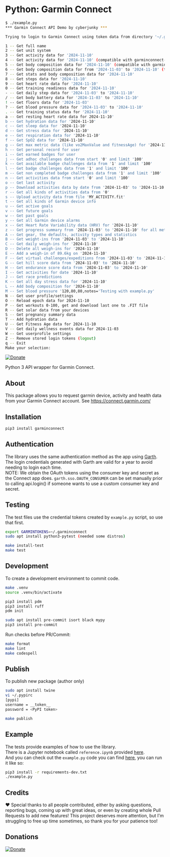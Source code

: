 # Python: Garmin Connect

```bash
$ ./example.py
*** Garmin Connect API Demo by cyberjunky ***

Trying to login to Garmin Connect using token data from directory '~/.garminconnect'...

1 -- Get full name
2 -- Get unit system
3 -- Get activity data for '2024-11-10'
4 -- Get activity data for '2024-11-10' (compatible with garminconnect-ha)
5 -- Get body composition data for '2024-11-10' (compatible with garminconnect-ha)
6 -- Get body composition data for from '2024-11-03' to '2024-11-10' (to be compatible with garminconnect-ha)
7 -- Get stats and body composition data for '2024-11-10'
8 -- Get steps data for '2024-11-10'
9 -- Get heart rate data for '2024-11-10'
0 -- Get training readiness data for '2024-11-10'
- -- Get daily step data for '2024-11-03' to '2024-11-10'
/ -- Get body battery data for '2024-11-03' to '2024-11-10'
! -- Get floors data for '2024-11-03'
? -- Get blood pressure data for '2024-11-03' to '2024-11-10'
. -- Get training status data for '2024-11-10'
a -- Get resting heart rate data for 2024-11-10'
b -- Get hydration data for '2024-11-10'
c -- Get sleep data for '2024-11-10'
d -- Get stress data for '2024-11-10'
e -- Get respiration data for '2024-11-10'
f -- Get SpO2 data for '2024-11-10'
g -- Get max metric data (like vo2MaxValue and fitnessAge) for '2024-11-10'
h -- Get personal record for user
i -- Get earned badges for user
j -- Get adhoc challenges data from start '0' and limit '100'
k -- Get available badge challenges data from '1' and limit '100'
l -- Get badge challenges data from '1' and limit '100'
m -- Get non completed badge challenges data from '1' and limit '100'
n -- Get activities data from start '0' and limit '100'
o -- Get last activity
p -- Download activities data by date from '2024-11-03' to '2024-11-10'
r -- Get all kinds of activities data from '0'
s -- Upload activity data from file 'MY_ACTIVITY.fit'
t -- Get all kinds of Garmin device info
u -- Get active goals
v -- Get future goals
w -- Get past goals
y -- Get all Garmin device alarms
x -- Get Heart Rate Variability data (HRV) for '2024-11-10'
z -- Get progress summary from '2024-11-03' to '2024-11-10' for all metrics
A -- Get gear, the defaults, activity types and statistics
B -- Get weight-ins from '2024-11-03' to '2024-11-10'
C -- Get daily weigh-ins for '2024-11-10'
D -- Delete all weigh-ins for '2024-11-10'
E -- Add a weigh-in of 89.6kg on '2024-11-10'
F -- Get virtual challenges/expeditions from '2024-11-03' to '2024-11-10'
G -- Get hill score data from '2024-11-03' to '2024-11-10'
H -- Get endurance score data from '2024-11-03' to '2024-11-10'
I -- Get activities for date '2024-11-10'
J -- Get race predictions
K -- Get all day stress data for '2024-11-10'
L -- Add body composition for '2024-11-10'
M -- Set blood pressure '120,80,80,notes='Testing with example.py'
N -- Get user profile/settings
O -- Reload epoch data for 2024-11-10
P -- Get workouts 0-100, get and download last one to .FIT file
R -- Get solar data from your devices
S -- Get pregnancy summary data
T -- Add hydration data
U -- Get Fitness Age data for 2024-11-10
V -- Get daily wellness events data for 2024-11-03
W -- Get userprofile settings
Z -- Remove stored login tokens (logout)
q -- Exit
Make your selection: 
```

[![Donate](https://img.shields.io/badge/Donate-PayPal-green.svg)](https://www.paypal.me/cyberjunkynl/)

Python 3 API wrapper for Garmin Connect.

## About

This package allows you to request garmin device, activity and health data from your Garmin Connect account.
See <https://connect.garmin.com/>

## Installation

```bash
pip3 install garminconnect
```

## Authentication

The library uses the same authentication method as the app using [Garth](https://github.com/matin/garth).
The login credentials generated with Garth are valid for a year to avoid needing to login each time.  
NOTE: We obtain the OAuth tokens using the consumer key and secret as the Connect app does.
`garth.sso.OAUTH_CONSUMER` can be set manually prior to calling api.login() if someone wants to use a custom consumer key and secret.

## Testing

The test files use the credential tokens created by `example.py` script, so use that first.

```bash
export GARMINTOKENS=~/.garminconnect
sudo apt install python3-pytest (needed some distros)

make install-test
make test
```

## Development

To create a development environment to commit code.

```bash
make .venv
source .venv/bin/activate

pip3 install pdm
pip3 install ruff
pdm init

sudo apt install pre-commit isort black mypy
pip3 install pre-commit
```

Run checks before PR/Commit:

```bash
make format
make lint
make codespell
```

## Publish

To publish new package (author only)

```bash
sudo apt install twine
vi ~/.pypirc
[pypi]
username = __token__
password = <PyPI token>

make publish
```

## Example

The tests provide examples of how to use the library.  
There is a Jupyter notebook called `reference.ipynb` provided [here](https://github.com/cyberjunky/python-garminconnect/blob/master/reference.ipynb).  
And you can check out the `example.py` code you can find [here](https://raw.githubusercontent.com/cyberjunky/python-garminconnect/master/example.py), you can run it like so:  

```bash
pip3 install -r requirements-dev.txt
./example.py
```

## Credits

:heart: Special thanks to all people contributed, either by asking questions, reporting bugs, coming up with great ideas, or even by creating whole Pull Requests to add new features!
This project deserves more attention, but I'm struggling to free up time sometimes, so thank you for your patience too!

## Donations

[![Donate](https://img.shields.io/badge/Donate-PayPal-green.svg)](https://www.paypal.me/cyberjunkynl/)
